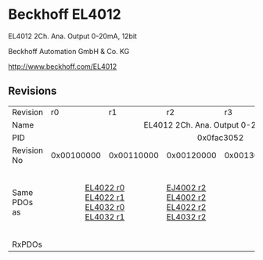 # Beckhoff EL4012

EL4012 2Ch. Ana. Output 0-20mA, 12bit

Beckhoff Automation GmbH & Co. KG

http://www.beckhoff.com/EL4012

## Revisions
<table>
<tr>
<td>Revision</td>
<td>r0</td>
<td>r1</td>
<td>r2</td>
<td>r3</td>
<td>r4</td>
<td>r5</td>
</tr>
<tr>
<td>Name</td>
<td colspan=6 align="center">EL4012 2Ch. Ana. Output 0-20mA, 12bit</td>
</tr>
<tr>
<td>PID</td>
<td colspan=6 align="center">0x0fac3052</td>
</tr>
<tr>
<td>Revision No</td>
<td>0x00100000</td>
<td>0x00110000</td>
<td>0x00120000</td>
<td>0x00130000</td>
<td>0x00140000</td>
<td>0x00150000</td>
</tr>
<tr>
<td>Same PDOs as</td>
<td colspan=2 align="center"><a href="EL4022.md">EL4022 r0</a><br/><a href="EL4022.md">EL4022 r1</a><br/><a href="EL4032.md">EL4032 r0</a><br/><a href="EL4032.md">EL4032 r1</a></td>
<td><a href="EJ4002.md">EJ4002 r2</a><br/><a href="EL4002.md">EL4002 r2</a><br/><a href="EL4022.md">EL4022 r2</a><br/><a href="EL4032.md">EL4032 r2</a></td>
<td colspan=2 align="center"><a href="EL4002.md">EL4002 r3</a><br/><a href="EL4002.md">EL4002 r4</a><br/><a href="EL4022.md">EL4022 r3</a><br/><a href="EL4022.md">EL4022 r4</a><br/><a href="EL4022.md">EL4022 r5</a><br/><a href="EL4032.md">EL4032 r3</a><br/><a href="EL4032.md">EL4032 r4</a></td>
<td><a href="EL4002.md">EL4002 r5</a><br/><a href="EL4022.md">EL4022 r6</a><br/><a href="EL4032.md">EL4032 r5</a></td>
</tr>
<tr>
<td>RxPDOs</td>
<td colspan=6 align="left"></td>
</tr>
</table>
